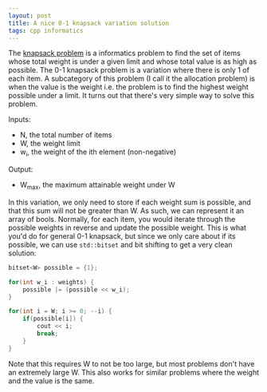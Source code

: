 ```yaml
---
layout: post
title: A nice 0-1 knapsack variation solution
tags: cpp informatics
---
```


The [knapsack problem][ksp] is a informatics problem to find the set of items whose total weight is under a given limit and whose total value is as high as possible. The 0-1 knapsack problem is a variation where there is only 1 of each item. A subcategory of this problem (I call it the allocation problem) is when the value is the weight i.e. the problem is to find the highest weight possible under a limit. It turns out that there's very simple way to solve this problem.

[ksp]: https://en.wikipedia.org/wiki/Knapsack_problem

<!--more-->

Inputs:

- N, the total number of items
- W, the weight limit
- w<sub>i</sub>, the weight of the ith element (non-negative)

Output:

- W<sub>max</sub>, the maximum attainable weight under W

In this variation, we only need to store if each weight sum is possible, and that this sum will not be greater than W. As such, we can represent it an array of bools. Normally, for each item, you would iterate through the possible weights in reverse and update the possible weight. This is what you'd do for general 0-1 knapsack, but since we only care about if its possible, we can use `std::bitset` and bit shifting to get a very clean solution:

```cpp
bitset<W> possible = {1};

for(int w_i : weights) {
	possible |= (possible << w_i);
}

for(int i = W; i >= 0; --i) {
	if(possible[i]) {
		cout << i;
		break;
	}
}
```

Note that this requires W to not be too large, but most problems don't have an extremely large W. This also works for similar problems where the weight and the value is the same.

